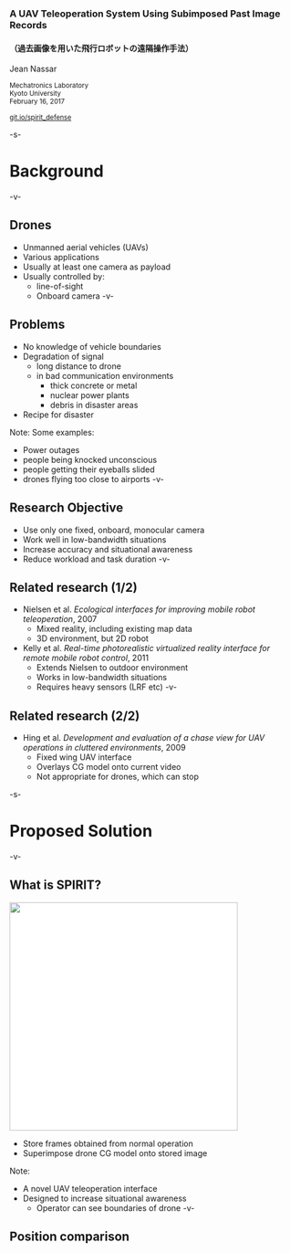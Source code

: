 <!-- .slide: data-state="no-toc-progress" -->
### A UAV Teleoperation System Using Subimposed Past Image Records <!-- .element: class="no-toc-progress" -->
#### （過去画像を用いた飛行ロボットの遠隔操作手法）

Jean Nassar

<small>Mechatronics Laboratory<br/>
Kyoto University<br/>
February 16, 2017</small>

<a href="https://git.io/spirit_defense"><small>git.io/spirit_defense</small></a>

-s-
# Background
-v-
## Drones
- Unmanned aerial vehicles (UAVs)
- Various applications
- Usually at least one camera as payload
- Usually controlled by:
  - line-of-sight
  - Onboard camera <!-- .element: class="fragment highlight-blue" -->
-v-
## Problems
- No knowledge of vehicle boundaries
- Degradation of signal
  - long distance to drone
  - in bad communication environments
    <ul class="fragment">
      <li>thick concrete or metal</li>
      <li>nuclear power plants</li>
      <li>debris in disaster areas</li>
    </ul>
- Recipe for disaster<!-- .element: class="fragment" -->

Note: Some examples:
  - Power outages
  - people being knocked unconscious
  - people getting their eyeballs slided
  - drones flying too close to airports
-v-
## Research Objective
- Use only one fixed, onboard, monocular camera <!-- .element: class="fragment" -->
- Work well in low-bandwidth situations <!-- .element: class="fragment" -->
- Increase accuracy and situational awareness <!-- .element: class="fragment" -->
- Reduce workload and task duration <!-- .element: class="fragment" -->
-v-
## Related research (1/2)
- Nielsen et al. *Ecological interfaces for improving mobile robot teleoperation*, 2007
  - Mixed reality, including existing map data
  - 3D environment, but 2D robot
- Kelly et al. *Real-time photorealistic virtualized reality interface for remote mobile robot control*, 2011
  - Extends Nielsen to outdoor environment
  - Works in low-bandwidth situations
  - Requires heavy sensors (LRF etc)
-v-
## Related research (2/2)
- Hing et al. *Development and evaluation of a chase view for UAV operations in cluttered environments*, 2009
  - Fixed wing UAV interface
  - Overlays CG model onto current video
  - Not appropriate for drones, which can stop

-s-
# Proposed Solution
-v-
## What is SPIRIT?
<table height="100%">
<img src="media/spirit_defense/spirit_summary.png" width=400 style="background-color:white;">

- Store frames obtained from normal operation
- Superimpose drone CG model onto stored image

Note:
- A novel UAV teleoperation interface
- Designed to increase situational awareness
  - Operator can see boundaries of drone
-v-
## Position comparison
<table height="100%">
  <tr>
    <td style="vertical-align:top">
      <img src="media/spirit_defense/drones_ref.png" width=400/><br/>
      <small>$l_0$: reference distance</small><br/>
      <small>$D$: with respect to drone
    </td>
    <td style="vertical-align:top">
      <ul>
	<li class="fragment">closeness to centre: $\sqrt{\Delta x_D^2 + \Delta z_D^2}/{l_0}$</li>
	<li class="fragment">difference in yaw: $\Delta \psi_D^2$</li>
	<li class="fragment">distance: $((l_D - l_0)/l_0)^2$</li>
      </ul>
    </td>
  </tr>
</table>
-v-
## Frame comparison
<table height="100%">
  <tr>
    <td style="vertical-align:top">
      <img src="media/spirit_defense/frames_ref.png" width=400/><br/>
      <small>$l_0$: reference distance</small><br/>
      <small>$F$: with respect to frame
    </td>
    <td style="vertical-align:top">
      <ul>
	<li class="fragment">difference in yaw: $\Delta \psi_F^2$</li>
	<li class="fragment">distance: $l_F/l_0$</li>
      </ul>
    </td>
  </tr>
</table>
-v-
## Evaluation function
$E(f) =  k_1\sqrt{\Delta x_D^2 + \Delta z_D^2}/{l_0} $

  $+ k_2\Delta \psi_D^2  + k_3\left(\left(l_D - l_0\right)/l_0\right)^2$

  $+ k_4\Delta \psi_F^2 + k_5l_F/l_0$

Select $\underset{f}{\arg\min}\left(E\left(f\right)\right);\ f \in\,$frame buffer

-s-
# Making Of
-v-
## Components
- ROS Kinetic in a Docker container
- OpenGL for visualization
- Python 2.7 and associated packages
- Easy to configure 
  - change YAML config file 
  - regenerate launch files from xacro.
- PS3 controller
-v-
## Overview
<img src="media/spirit_defense/flowchart.png" width=400/>

Note:
- Operator sends commands to AR.Drone
- Get pose and orientation from mocap
- Reduce drone video frequency to simulate bad signal
- Associate each frame with its pose
- Store all frames in chronological array (actually a deque)
- With each pose, select best frame and overlay

-s-
# Experiment
-v-
## Procedure
<table height="100%">
  <tr>
    <td style="vertical-align:top">
      <img src="media/spirit_defense/drone_long_target.jpg" width=360/>
    </td>
    <td style="vertical-align:top">
      <ul>
	<li>Fly drone to target using either:
	  <ul>
	    <li>Onboard view</li>
	    <li>SPIRIT view</li>
	  </ul>
	</li>
        <li>Press a button when arrived</li>
        <li>Repeat experiment with same method</li>
        <li>Repeat process with remaining method</li>
      </ul>
    </td>
  </tr>
</table>
-v-
## Participants
- 9 participants
- All male, Kyoto University students
- Age was 24.2$\,\pm\,$2.1 years
- Practice session first
- Odd-numbered participants: Onboard then SPIRIT
- Even-numbered participants: SPIRIT then Onboard
-v-
## Data collection
- Recording to mpeg:
  - Bird's-eye view
  - Onboard output
  - SPIRIT outuput
- ROS data recorded to Bag files.
-v-
## Onboard video
<video data-autoplay src="media/spirit_defense/onboard.mp4"></video>
-v-
## SPIRIT video
<video data-autoplay src="media/spirit_defense/spirit.mp4"></video>

-s-
# Results
-v-
## Credibility Interval (CI) <!-- .element: class="no-toc-progress" -->
- Significance at 95%
- <span class="fragment highlight-green">Significant</span> or <span class="fragment highlight-red">non-significant</span>
-v-
## Effect size (Hedges's $g$) <!-- .element: class="no-toc-progress" -->

|$g$|effect size|
|---|---|
|0.01|very small|
|0.20|small|
|0.50|medium|
|0.80|large|
|1.20|very large|
|2.0|huge|
-v-
## Ground tracks
![](./media/spirit_defense/paths_overview.png)
-v-
## Path length
![](./media/spirit_defense/movement.png)

+9.5% (CI=86.1%, $g$=0.391) <!-- .element: class="fragment highlight-red" -->
-v-
## Accuracy
![](./media/spirit_defense/rms.png)

+39.8% (CI=98.1%, $g$=1.053) <!-- .element: class="fragment highlight-green" -->
-v-
## Duration
![](./media/spirit_defense/duration.png)

+12.9% (CI=81.5%, $g$=0.304) <!-- .element: class="fragment highlight-red" -->
-v-
## NASA-TLX
![](./media/spirit_defense/tlx_results.png)

$-$37.5% (CI=97.6%, $g$=$-$0.978) <!-- .element: class="fragment highlight-green" -->
-v-
## NASA-TLX Components
![](./media/spirit_defense/tlx_components.png)
-v-
## Survey
![](./media/spirit_defense/survey_results.png)

+35.7% (CI=98.8%, $g$=1.304) <!-- .element: class="fragment highlight-green" -->
-v-
## Survey Components
![](./media/spirit_defense/survey_components.png)

Note:
- Position awareness: +41.4% (CI=95.8%, g=0.909)
- Position control: +44.8% (CI=97.9%, g=1.173)
- Rel pos awareness: +105.3% (CI=98.8%, g=1.415)
- Rel pos control: +108.7% (CI=99.9%, g=2.511)

-s-
# Conclusions
-v-
## Future work
- Make evaluation more efficient
- Increase buffer size
- Add zooming for smoother transitions
- Investigate:
  - rotating the horizon to keep it level
  - adding depth cues
  - handling moving behind obstacles

-s-
<!-- .slide: data-state="no-toc-progress" -->
## Thank you for listening <!-- .element: class="no-toc-progress" -->
> because […] if you don’t know where you are, then you don’t know where you’re going. And if you don’t know where you’re going, you’re probably going wrong.

Terry Pratchett

